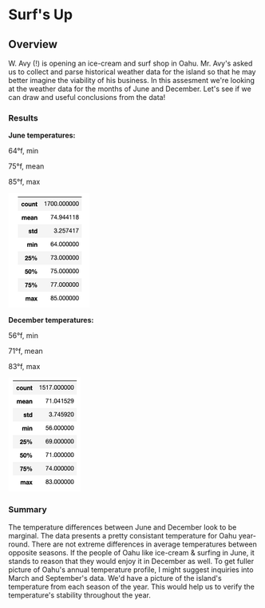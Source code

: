 # Surf's Up

## Overview
W. Avy (!) is opening an ice-cream and surf shop in Oahu. Mr. Avy's asked us to collect and parse historical weather data for the island so that he may better imagine the viability of his business. In this assesment we're looking at the weather data for the months of June and December. Let's see if we can draw and useful conclusions from the data!

### Results

**June temperatures:**

64°f, min

75°f, mean

85°f, max

![June](https://github.com/watsonlarry/surfs_up/blob/main/resources/june_data.png)

**December temperatures:**

56°f, min

71°f, mean

83°f, max

![december](https://github.com/watsonlarry/surfs_up/blob/main/resources/december_data.png)

### Summary

The temperature differences between June and December look to be marginal. The data presents a pretty consistant temperature for Oahu year-round. There are not extreme differences in average temperatures between opposite seasons. If the people of Oahu like ice-cream & surfing in June, it stands to reason that they would enjoy it in December as well. To get fuller picture of Oahu's annual temperature profile, I might suggest inquiries into March and September's data. We'd have a picture of the island's temperature from each season of the year. This would help us to verify the temperature's stability throughout the year.


